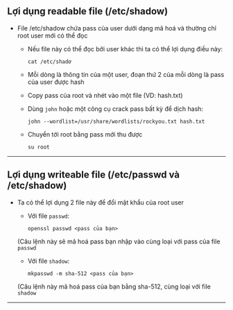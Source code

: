 ## Lợi dụng readable file (/etc/shadow)
* File /etc/shadow chứa pass của user dưới dạng mã hoá và thường chỉ root user mới có thể đọc
  - Nếu file này có thể đọc bởi user khác thì ta có thể lợi dụng điều này:

        cat /etc/shadơ
  - Mỗi dòng là thông tin của một user, đoạn thứ 2 của mỗi dòng là pass của user được hash
  - Copy pass của root và nhét vào một file (VD: hash.txt)
  - Dùng ```john``` hoặc một công cụ crack pass bất kỳ để dịch hash:

        john --wordlist=/usr/share/wordlists/rockyou.txt hash.txt
  - Chuyển tới root bằng pass mới thu được

        su root
-----------------------
## Lợi dụng writeable file (/etc/passwd và /etc/shadow)
* Ta có thể lợi dụng 2 file này để đổi mật khẩu của root user
  - Với file ```passwd```:

        openssl passwd <pass của bạn>
  (Câu lệnh này sẽ mã hoá pass bạn nhập vào cùng loại với pass của file ```passwd```
  - Với file ```shadow```:

        mkpasswd -m sha-512 <pass của bạn>
  (Câu lệnh này mã hoá pass của bạn bằng sha-512, cùng loại với file ```shadow```
  
------------------------
